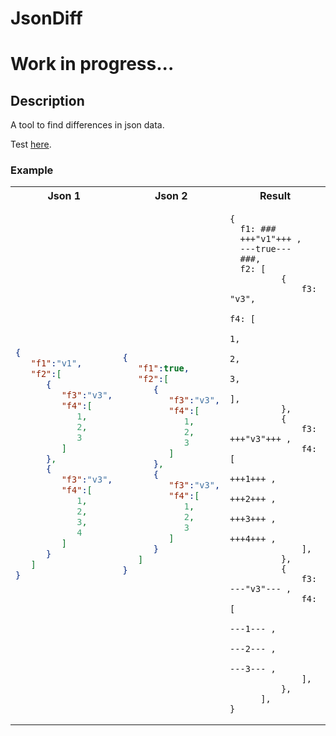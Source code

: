 # JsonDiff
# Work in progress...

## Description

A tool to find differences in json data. 

Test [here](https://dvdfgrlnd.github.io/JsonDiff/web_output/index.html).

### Example


<table>
<tr>
<th> Json 1 </th>
<th> Json 2 </th>
<th> Result </th>
</tr>
<tr>
<td>

```json
{
   "f1":"v1",
   "f2":[
      {
         "f3":"v3",
         "f4":[
            1,
            2,
            3
         ]
      },
      {
         "f3":"v3",
         "f4":[
            1,
            2,
            3,
            4
         ]
      }
   ]
}
```

</td>
<td>

```json
{
   "f1":true,
   "f2":[
      {
         "f3":"v3",
         "f4":[
            1,
            2,
            3
         ]
      },
      {
         "f3":"v3",
         "f4":[
            1,
            2,
            3
         ]
      }
   ]
}
```

</td>
  
<td>
  
  ```
  {
    f1: ###
    +++"v1"+++ ,
    ---true---
    ###,
    f2: [
            {
                f3: "v3",
                    f4: [
                            1,
                            2,
                            3,
                        ],
            },
            {
                f3: +++"v3"+++ ,
                f4: [
                    +++1+++ ,
                    +++2+++ ,
                    +++3+++ ,
                    +++4+++ ,
                ],
            },
            {
                f3: ---"v3"--- ,
                f4: [
                    ---1--- ,
                    ---2--- ,
                    ---3--- ,
                ],
            },
        ],
}
  ```
  
  </td>
  
</tr>
</table>



